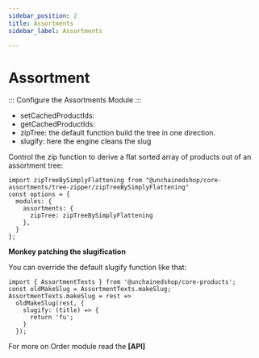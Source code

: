 ```yaml
---
sidebar_position: 2
title: Assortments
sidebar_label: Assortments

---
```

# Assortment

:::
Configure the Assortments Module
:::
- setCachedProductIds:
- getCachedProductIds:
- zipTree: the default function build the tree in one direction.
- slugify: here the engine cleans the slug

Control the zip function to derive a flat sorted array of products out of an assortment tree:

```
import zipTreeBySimplyFlattening from "@unchainedshop/core-assortments/tree-zipper/zipTreeBySimplyFlattening"
const options = {
  modules: {
    assortments: {
      zipTree: zipTreeBySimplyFlattening
    },
  }
};
```

**Monkey patching the slugification**

You can override the default slugify function like that:

```
import { AssortmentTexts } from '@unchainedshop/core-products';
const oldMakeSlug = AssortmentTexts.makeSlug;
AssortmentTexts.makeSlug = rest =>
  oldMakeSlug(rest, {
    slugify: (title) => {
      return 'fu';
    }
  });
```

For more on Order module read the **[API]**